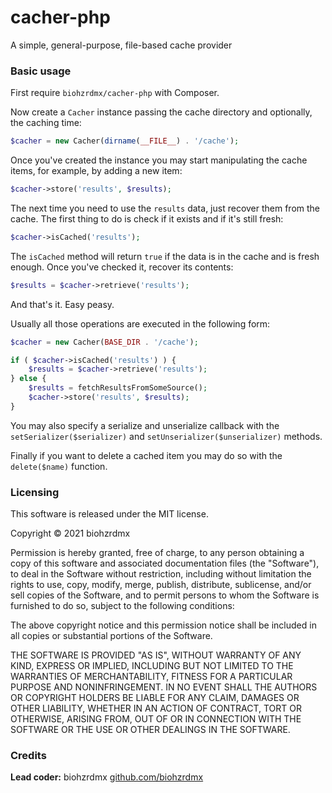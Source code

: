 cacher-php
=============

A simple, general-purpose, file-based cache provider

### Basic usage

First require `biohzrdmx/cacher-php` with Composer.

Now create a `Cacher` instance passing the cache directory and optionally, the caching time:

```php
$cacher = new Cacher(dirname(__FILE__) . '/cache');
```

Once you've created the instance you may start manipulating the cache items, for example, by adding a new item:

```php
$cacher->store('results', $results);
```

The next time you need to use the `results` data, just recover them from the cache. The first thing to do is check if it exists and if it's still fresh:

```php
$cacher->isCached('results');
```

The `isCached` method will return `true` if the data is in the cache and is fresh enough. Once you've checked it, recover its contents:

```php
$results = $cacher->retrieve('results');
```

And that's it. Easy peasy.

Usually all those operations are executed in the following form:

```php
$cacher = new Cacher(BASE_DIR . '/cache');

if ( $cacher->isCached('results') ) {
	$results = $cacher->retrieve('results');
} else {
	$results = fetchResultsFromSomeSource();
	$cacher->store('results', $results);
}
```

You may also specify a serialize and unserialize callback with the `setSerializer($serializer)` and `setUnserializer($unserializer)` methods.

Finally if you want to delete a cached item you may do so with the `delete($name)` function.

### Licensing

This software is released under the MIT license.

Copyright © 2021 biohzrdmx

Permission is hereby granted, free of charge, to any person obtaining a copy of this software and associated documentation files (the "Software"), to deal in the Software without restriction, including without limitation the rights to use, copy, modify, merge, publish, distribute, sublicense, and/or sell copies of the Software, and to permit persons to whom the Software is furnished to do so, subject to the following conditions:

The above copyright notice and this permission notice shall be included in all copies or substantial portions of the Software.

THE SOFTWARE IS PROVIDED "AS IS", WITHOUT WARRANTY OF ANY KIND, EXPRESS OR IMPLIED, INCLUDING BUT NOT LIMITED TO THE WARRANTIES OF MERCHANTABILITY, FITNESS FOR A PARTICULAR PURPOSE AND NONINFRINGEMENT. IN NO EVENT SHALL THE AUTHORS OR COPYRIGHT HOLDERS BE LIABLE FOR ANY CLAIM, DAMAGES OR OTHER LIABILITY, WHETHER IN AN ACTION OF CONTRACT, TORT OR OTHERWISE, ARISING FROM, OUT OF OR IN CONNECTION WITH THE SOFTWARE OR THE USE OR OTHER DEALINGS IN THE SOFTWARE.

### Credits

**Lead coder:** biohzrdmx [github.com/biohzrdmx](http://github.com/biohzrdmx)